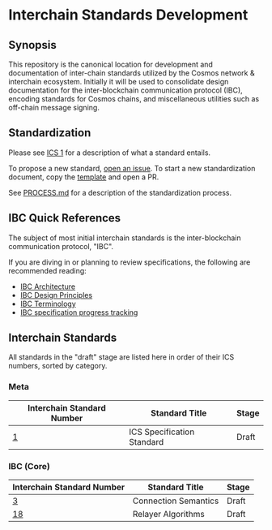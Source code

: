 # Interchain Standards Development

## Synopsis

This repository is the canonical location for development and documentation of inter-chain standards utilized by the Cosmos network & interchain ecosystem. Initially it will be used to consolidate design documentation for the inter-blockchain communication protocol (IBC), encoding standards for Cosmos chains, and miscellaneous utilities such as off-chain message signing.

## Standardization

Please see [ICS 1](spec/ics-1-ics-standard) for a description of what a standard entails.

To propose a new standard, [open an issue](https://github.com/cosmos/ics/issues/new). To start a new standardization document, copy the [template](spec/ics-template.md) and open a PR.

See [PROCESS.md](PROCESS.md) for a description of the standardization process.

## IBC Quick References

The subject of most initial interchain standards is the inter-blockchain communication protocol, "IBC".

If you are diving in or planning to review specifications, the following are recommended reading:
- [IBC Architecture](./docs/ibc/1_IBC_ARCHITECTURE.md)
- [IBC Design Principles](./docs/ibc/2_IBC_DESIGN_PRINCIPLES.md)
- [IBC Terminology](./docs/ibc/3_IBC_TERMINOLOGY.md)
- [IBC specification progress tracking](https://github.com/cosmos/ics/issues/26)

## Interchain Standards

All standards in the "draft" stage are listed here in order of their ICS numbers, sorted by category.

### Meta

| Interchain Standard Number   | Standard Title             | Stage |
| ---------------------------- | -------------------------- | ----- |
| [1](spec/ics-1-ics-standard) | ICS Specification Standard  | Draft |

### IBC (Core)

| Interchain Standard Number            | Standard Title             | Stage |
| ------------------------------------- | -------------------------- | ----- |
| [3](spec/ics-3-connection-semantics)  | Connection Semantics       | Draft |
| [18](spec/ics-18-relayer-algorithms)  | Relayer Algorithms         | Draft |
